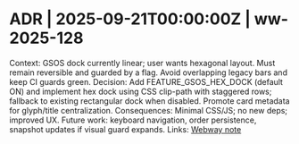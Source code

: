 # ADR | 2025-09-21T00:00:00Z | ww-2025-128

Context: GSOS dock currently linear; user wants hexagonal layout. Must remain reversible and guarded by a flag. Avoid overlapping legacy bars and keep CI guards green.
Decision: Add FEATURE_GSOS_HEX_DOCK (default ON) and implement hex dock using CSS clip-path with staggered rows; fallback to existing rectangular dock when disabled. Promote card metadata for glyph/title centralization.
Consequences: Minimal CSS/JS; no new deps; improved UX. Future work: keyboard navigation, order persistence, snapshot updates if visual guard expands.
Links: [Webway note](../../../../scaffolds/webway_hexagonal_dock_gsos.md)
